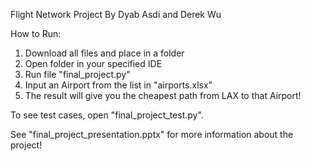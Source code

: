 Flight Network Project
By Dyab Asdi and Derek Wu

How to Run:

1) Download all files and place in a folder
2) Open folder in your specified IDE
3) Run file "final_project.py"
4) Input an Airport from the list in "airports.xlsx"
5) The result will give you the cheapest path from LAX to that Airport!

To see test cases, open "final_project_test.py".

See "final_project_presentation.pptx" for more information about the project!